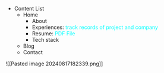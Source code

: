 - Content List
	- Home
		- About
		- Experiences: <span style="color: aqua">track records of project and company</span>
		- Resume: <span style="color: aqua">PDF File</span>  
		- Tech stack
	- Blog
	- Contact


![[Pasted image 20240817182339.png]]